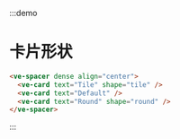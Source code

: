 :::demo

# 卡片形状

```html
<ve-spacer dense align="center">
  <ve-card text="Tile" shape="tile" />
  <ve-card text="Default" />
  <ve-card text="Round" shape="round" />  
</ve-spacer>
```

:::